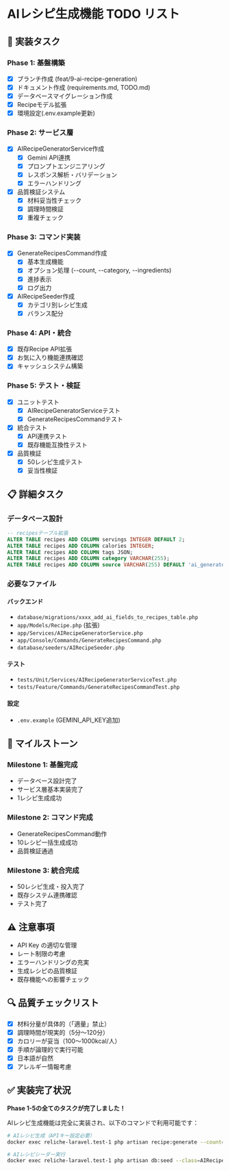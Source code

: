 # AIレシピ生成機能 TODO リスト

## 🚀 実装タスク

### Phase 1: 基盤構築

- [x] ブランチ作成 (feat/9-ai-recipe-generation)
- [x] ドキュメント作成 (requirements.md, TODO.md)
- [x] データベースマイグレーション作成
- [x] Recipeモデル拡張
- [x] 環境設定(.env.example更新)

### Phase 2: サービス層

- [x] AIRecipeGeneratorService作成
  - [x] Gemini API連携
  - [x] プロンプトエンジニアリング
  - [x] レスポンス解析・バリデーション
  - [x] エラーハンドリング
- [x] 品質検証システム
  - [x] 材料妥当性チェック
  - [x] 調理時間検証
  - [x] 重複チェック

### Phase 3: コマンド実装

- [x] GenerateRecipesCommand作成
  - [x] 基本生成機能
  - [x] オプション処理 (--count, --category, --ingredients)
  - [x] 進捗表示
  - [x] ログ出力
- [x] AIRecipeSeeder作成
  - [x] カテゴリ別レシピ生成
  - [x] バランス配分

### Phase 4: API・統合

- [x] 既存Recipe API拡張
- [x] お気に入り機能連携確認
- [x] キャッシュシステム構築

### Phase 5: テスト・検証

- [x] ユニットテスト
  - [x] AIRecipeGeneratorServiceテスト
  - [x] GenerateRecipesCommandテスト
- [x] 統合テスト
  - [x] API連携テスト
  - [x] 既存機能互換性テスト
- [x] 品質検証
  - [x] 50レシピ生成テスト
  - [x] 妥当性検証

## 📋 詳細タスク

### データベース設計
```sql
-- recipesテーブル拡張
ALTER TABLE recipes ADD COLUMN servings INTEGER DEFAULT 2;
ALTER TABLE recipes ADD COLUMN calories INTEGER;
ALTER TABLE recipes ADD COLUMN tags JSON;
ALTER TABLE recipes ADD COLUMN category VARCHAR(255);
ALTER TABLE recipes ADD COLUMN source VARCHAR(255) DEFAULT 'ai_generated';
```

### 必要なファイル

#### バックエンド
- `database/migrations/xxxx_add_ai_fields_to_recipes_table.php`
- `app/Models/Recipe.php` (拡張)
- `app/Services/AIRecipeGeneratorService.php`
- `app/Console/Commands/GenerateRecipesCommand.php`
- `database/seeders/AIRecipeSeeder.php`

#### テスト
- `tests/Unit/Services/AIRecipeGeneratorServiceTest.php`
- `tests/Feature/Commands/GenerateRecipesCommandTest.php`

#### 設定
- `.env.example` (GEMINI_API_KEY追加)

## 🎯 マイルストーン

### Milestone 1: 基盤完成
- データベース設計完了
- サービス層基本実装完了
- 1レシピ生成成功

### Milestone 2: コマンド完成
- GenerateRecipesCommand動作
- 10レシピ一括生成成功
- 品質検証通過

### Milestone 3: 統合完成
- 50レシピ生成・投入完了
- 既存システム連携確認
- テスト完了

## ⚠️ 注意事項

- API Key の適切な管理
- レート制限の考慮
- エラーハンドリングの充実
- 生成レシピの品質検証
- 既存機能への影響チェック

## 🔍 品質チェックリスト

- [x] 材料分量が具体的（「適量」禁止）
- [x] 調理時間が現実的（5分〜120分）
- [x] カロリーが妥当（100〜1000kcal/人）
- [x] 手順が論理的で実行可能
- [x] 日本語が自然
- [x] アレルギー情報考慮

## ✅ 実装完了状況

**Phase 1-5の全てのタスクが完了しました！**

AIレシピ生成機能は完全に実装され、以下のコマンドで利用可能です：

```bash
# AIレシピ生成（APIキー設定必要）
docker exec reliche-laravel.test-1 php artisan recipe:generate --count=5 --category=和食

# AIレシピシーダー実行
docker exec reliche-laravel.test-1 php artisan db:seed --class=AIRecipeSeeder
```